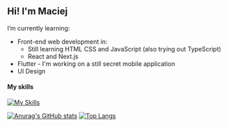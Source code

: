 ## Hi! I'm Maciej

I’m currently learning: 
- Front-end web development in:
  - Still learning HTML CSS and JavaScript (also trying out TypeScript) 
  - React and Next.js
- Flutter - I'm working on a still secret mobile application
- UI Design 

#### My skills
[![My Skills](https://skillicons.dev/icons?i=html,css,js,flutter,dart,figma,git)](https://skillicons.dev)

[![Anurag's GitHub stats](https://github-readme-stats.vercel.app/api?username=malcewicz&count_private=true&hide=contribs,issues&show_icons=true&theme=github_dark)](https://github.com/malcewicz/github-readme-stats)
[![Top Langs](https://github-readme-stats.vercel.app/api/top-langs/?username=malcewicz&layout=donut)](https://github.com/malcewicz/github-readme-stats)
